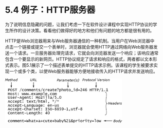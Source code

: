 # 5.4 例子：HTTP服务器

为了说明信息隐藏的问题，让我们考虑一下在软件设计课程中实现HTTP协议的学生所作的设计决策。看看他们做得好的地方和他们有问题的地方都是很有用的。

HTTP是Web浏览器用来与Web服务器通信的一种机制。当用户在Web浏览器中点击一个链接或提交一个表单时，浏览器就会使用HTTP通过网络向Web服务器发送一个请求。一旦服务器处理完请求，它就会向浏览器发送一个响应；该响应通常包含一个要显示的新网页。HTTP协议规定了请求和响应的格式，两者都以文本形式表示。图5.1展示了一个描述表单提交的HTTP请求示例。该课程的学生被要求实现一个或多个类，以使Web服务器能够方便地接收传入的HTTP请求并发送响应。

![图5.1：HTTP协议中的POST请求由通过TCP套接字发送的文本组成。每个请求都包含一个初始行，一个以空行结尾的头部信息集合，以及一个可选的请求体。初始行包含请求类型（POST用于提交表单数据），表示操作的URL（/comments/create）和可选参数（photo\_id的值为246），以及发送方使用的HTTP协议版本。请求头中的每一行都包含一个名称，如Content-Length，然后是其值。对于这个请求而言，请求体包含额外的参数（comment和priority）。](<../.gitbook/assets/image (2) (1).png>)
